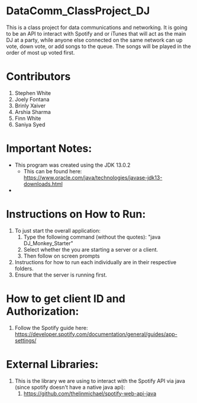 # DataComm_ClassProject_DJ
This is a class project for data communications and networking. It is going to be an API to interact with 
Spotify and or iTunes that will act as the main DJ at a party, while anyone else connected on the same 
network can up vote, down vote, or add songs to the queue. The songs will be played in the order of 
most up voted first.

# Contributors 
1. Stephen White
1. Joely Fontana
1. Brinly Xaiver
1. Arshia Sharma
1. Finn White
1. Saniya Syed

# Important Notes:
+ This program was created using the JDK 13.0.2
    + This can be found here: https://www.oracle.com/java/technologies/javase-jdk13-downloads.html
+  


# Instructions on How to Run:
1. To just start the overall application:
    1. Type the following command (without the quotes): "java DJ_Monkey_Starter"
    1. Select whether the you are starting a server or a client.
    1. Then follow on screen prompts 
1. Instructions for how to run each individually are in their respective folders.
1. Ensure that the server is running first.

# How to get client ID and Authorization:
1. Follow the Spotify guide here: https://developer.spotify.com/documentation/general/guides/app-settings/

# External Libraries:
1. This is the library we are using to interact with the Spotify API via java
 (since spotify doesn't have a native java api):
    1. https://github.com/thelinmichael/spotify-web-api-java

